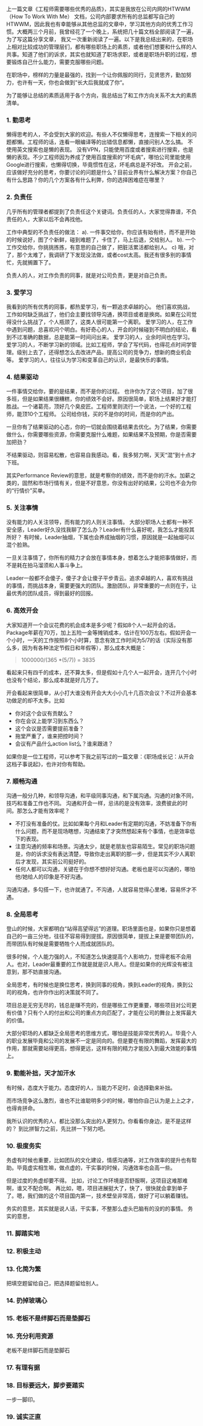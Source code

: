 上一篇文章《工程师需要哪些优秀的品质》，其实是我放在公司内网的HTWWM（How To Work With Me） 文档，公司内部要求所有的总监都写自己的HTWWM，因此我也有幸能够从其他总监的文章中，学习其他方向的优秀工作习惯。大概两三个月前，我曾经花了一个晚上，系统把几十篇文档全部阅读了一遍，为了写这篇分享文章， 我又一次重新阅读了一遍。以下是我总结出来的，在职场上相对比较成功的管理层们，都有哪些职场上的素质，或者他们想要和什么样的人共事。知道了他们的诉求，其实也就知道了职场求职，或者是职场升职的过程，想要锻炼自己什么能力，需要克服哪些问题。

在职场中，榜样的力量是最强的，找到一个让你佩服的同行，见贤思齐，勤加努力，也许有一天，你也会做到“长大后我就成了你“。

为了能够让总结的素质适用于各个方向，我总结出了和工作方向关系不太大的素质清单。

###  1. 勤思考
懒得思考的人，不会受到大家的欢迎。有些人不仅懒得思考，连搜索一下相关的问题都懒。工程师的话，连看一眼编译等的出错信息都懒，直接问别人怎么搞。
不使用英文搜索也是懒的表现。
没有VPN，只能使用百度或者搜索进行搜索，也是懒的表现。不少工程师因为养成了使用百度搜索的“坏毛病”，哪怕公司里能使用Google进行搜索，也懒得切换，毕竟惯性在这，坏毛病总是不好改。
开会之前，应该做好充分的思考，你要讨论的问题是什么？目前业界有什么解决方案？你自己有什么思路？你的几个方案各有什么利弊，你的选择困难症在哪里？

###  2. 负责任
几乎所有的管理者都提到了负责任这个关键词。负责任的人，大家觉得靠谱，不负责任的人，大家以后不会再找他。

工作中典型的不负责任的做法：
a). 一件事交给你，你应该有始有终，而不是开始的时候说好，图了个新鲜，碰到难题了，卡住了，马上后退，交给别人。
b). 一个工作交给你，你挑挑拣拣，有意思的自己做了，把脏活累活都给别人。
c) 哦，对了，那个太难了，我调研了下发现没法做，或者cost太高。我还有很多别的事情忙，先就搁置下了。

负责人的人，对工作负责的同事，就是对公司负责，更是对自己负责。

###  3. 爱学习
我看到的所有优秀的同事，都热爱学习，有一颗追求卓越的心。
他们喜欢挑战，工作如何缺乏挑战了，他们会主要找领导沟通，换项目或者是换岗。如果在公司觉得没什么挑战了，个人瓶颈了，这类人很可能第一个离职。
爱学习的人，在工作中遇到问题，总喜欢问个明白。有好奇心的人，开会的时候碰到不明白的结论，看到不过准确的数据，总是能第一时间问出来。
爱学习的人，业余时间也在学习。
爱学习的人，不断学习新的领域。比如工程师，学会了写代码，也得花点时间学管理。级别上去了，还得想怎么去改进产品，提高公司的竞争力，想新的商业机会等。
爱学习的人，往往认为学习和变革自己的认识，是最快乐的事情。

###  4. 结果驱动
一件事情交给你，要的是结果，而不是你的过程。
也许你为了这个项目，加了很多班，但是如果结果很糟糕，你的绩效不会好。原因很简单，职场上结果好才能打胜战。一个诸葛亮，顶好几个臭皮匠。工程师里则流行一个说法，一个好的工程师，能顶10个工程师。
公司给你钱，买的不是你的时间，而是你的产出。

一旦你有了结果驱动的心态，你的一切就会围绕着结果去优化。为了结果，你需要做什么，你需要哪些资源，你需要克服什么难题，如果结果不及预期，你是否需要加把劲？

不结果驱动，则容易松散，也容易自我感动。看，我多努力啊，天天“混”到十点才下班。

其实Performance Review的意思，就是考察你的绩效，而不是你的汗水。加薪之类的，固然和市场行情有关，但是不好意思，你没有出好的结果，公司也不会为你的“行情价”买单。

###  5. 关注事情
没有能力的人关注领导，而有能力的人则关注事情。
大部分职场人士都有一种不安全感，Leader好久没找我聊了怎么办？Leader有什么喜好呢，我怎么才能投其所好？
有时候，Leader抽烟，下属也会养成抽烟的习惯，原因就是一起抽烟可以混个脸熟。

一旦关注事情了，你所有的精力才会放在事情本身，想着怎么才能把事情做好，而不是耗在拍马溜须和人事斗争上。

Leader一般都不会傻子，傻子才会让傻子平步青云。追求卓越的人，喜欢有挑战的事情，而挑战本身，需要更强大的团队。激励团队，非常重要的一点则在于，让最优秀的团队成员，得到最好的回报。

###  6. 高效开会
大家知道开一个会议花费的机会成本是多少呢？假如8个人一起开会的话，Package年薪在70万，加上五险一金等摊销成本，估计在100万左右。假如开会一个小时，一天的工作按照8个小时算，意念有效工作时间为5/7的话（实际没有那么多，因为有各种法定节假日和年假等），那么成本大概是：
>1000000/(365 *(5/7)) = 3835

看起来只有四千的成本，还不算太多，但是假如十几个人一起开会，连开几个小时也没有个结论，那么成本就是好几万了。

开会看起来很简单，从小打大谁没有开会大大小小几十几百次会议？不过开会基本功做足的却不太多。比如
* 你对这个会议有贡献么？
* 你在会议上能学习到东西么？
* 这个会议是否需要提前准备？
* 拖堂严重了，谁来把控时间？
* 会议有产品什么action list么？谁来跟进？

如果你是一位工程师，可以参考下我之前写过的一篇文章：《职场成长记：从开会这档子事说起》，也许对你有帮助。

###  7. 顺畅沟通
沟通一般分几种，和领导沟通，和平级同事沟通，和下属沟通。沟通的对象不同，技巧和准备工作也不同。
沟通和开会一样，忌讳的是没有效率，浪费彼此的时间。那怎么才能有效率呢？
* 不打没有准备的仗。比如如果每个月和Leader有定期的沟通，不妨准备下你有什么问题，而不是现场瞎想，沟通结束了才突然想起来有个事情，也是效率低下的表现。
* 注意沟通的频率和场景。沟通太少，就是老朋友也容易陌生。常见的职场问题是，你的诉求没有表达清楚，导致你走出离职的那一步，但是其实不少人离职后才发现，其实前公司挺好的。
* 任何人都可以沟通，关键在于你想不想好好沟通。老板也是可以沟通的，哪怕他/她给人的印象是不好沟通。

沟通沟通，多勾搭一下，也许就通了。不沟通，人就容易觉得心里堵，容易怀才不遇。

###  8. 全局思考
登山的时候，大家都明白“站得高望得远”的道理。职场里面也是，如果你只是想着自己的一亩三分地，往往不容易得到提拔。原因很简单，提拔上来是要带团队的，而带团队有时候是需要牺牲个人而成就团队的。

很多时候，个人能力强的人，不知道怎么快速提高个人影响力，觉得老板不会用人。也对，Leader最重要的工作就是就是识人用人。但是如果你的光辉没有被注意到，那不妨直接沟通。

全局思考，有时候也是换位思考，换到同事的视角，换到Leader的视角，换到公司的视角，也许你作出的决策就不同了。

项目总是无穷无尽的，钱总是赚不完的，但是哪些工作更重要，哪些项目对公司更有价值？只有个人的付出和公司的重点方向匹配了，才能在公司的舞台上发挥最大的价值。

大部分职场的人都缺乏全局思考的思维方式，哪怕是技能非常优秀的人。毕竟个人的职业发展毕竟和公司的发展不一定是同向的。但是要在有限的舞蹈，发挥最大的作用，那就需要站得更高，想得更远，这样有限的精力才能投入到最大效能的事情上。

###  9. 勤能补拙，天才加汗水
有时候，态度大于能力。态度好的人，当能力不足时，会选择勤来补拙。

而市场竞争这么激烈，谁也不比谁聪明多少的时候，哪怕你自己认为是上上之才，也得肯拼命。

我所认识的优秀的人，都比没那么突出的人更努力。你看看你身边，是不是这样的？
到比拼智力之前，先比拼一下努力吧。

###  10. 极度务实
务虚有时候也重要，比如团队的文化建设，情感沟通等，对工作效率的提升也有帮助。毕竟虚实相生嘛，做点虚的，干实事的时候，沟通效率也会高一些。

但是过度的务虚却要不得。
比如，讨论工作环境是否舒服啊，这项目这难那难啊，谁又不配合啊。
再比如，嗯，项目进展挺大了，快了，很快就会拿到单子了。嗯，我们做的这个项目国内第一，技术壁垒非常高，做好了可以躺着赚钱。

务实的意思，其实就是说人话，干实事，不整那么虚头巴脑有的没的的事情。
务实的意思，

###  11. 脚踏实地

###  12. 积极主动

###  13. 化简为繁
把填空题留给自己，把选择题留给别人。

###  14. 扔掉玻璃心

###  15. 老板不是绊脚石而是垫脚石

###  16. 充分利用资源
老板不是绊脚石而是垫脚石

###  17. 有理有据

###  18. 目标要远大，脚步要踏实
一步一脚印。

###  19. 诚实正直


<!--stackedit_data:
eyJoaXN0b3J5IjpbNDczMzI3Mjk5LC0yNzI4NDI5MDldfQ==
-->